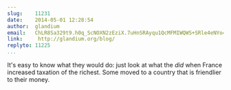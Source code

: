 ```yaml
---
slug:    11231
date:    2014-05-01 12:28:54
author:  glandium
email:   ChLR8Sa329t9.h0q_ScNOXN2zEziX.7uHnSRAyqu1QcMFMIWQWS+SRle4eNYo=
link:     http://glandium.org/blog/
replyto: 11225
...
```


It's easy to know what they would do: just look at what the *did* when
France increased taxation of the richest. Some moved to a country that
is friendlier to their money.
